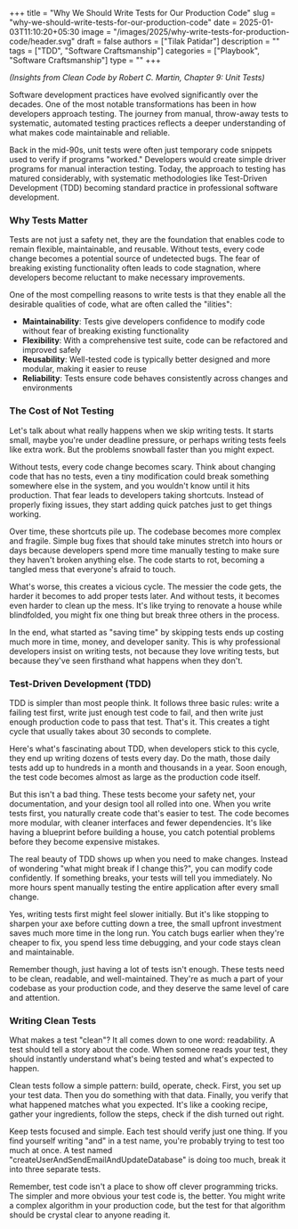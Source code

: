+++
title = "Why We Should Write Tests for Our Production Code"
slug = "why-we-should-write-tests-for-our-production-code"
date = 2025-01-03T11:10:20+05:30
image = "/images/2025/why-write-tests-for-production-code/header.svg"
draft = false
authors = ["Tilak Patidar"]
description = ""
tags = ["TDD", "Software Craftsmanship"]
categories = ["Playbook", "Software Craftsmanship"]
type = ""
+++

*(Insights from Clean Code by Robert C. Martin, Chapter 9: Unit Tests)*

Software development practices have evolved significantly over the decades. 
One of the most notable transformations has been in how developers approach testing. 
The journey from manual, throw-away tests to systematic, automated testing practices reflects a 
deeper understanding of what makes code maintainable and reliable.

Back in the mid-90s, unit tests were often just temporary code snippets used to verify if programs "worked." 
Developers would create simple driver programs for manual interaction testing. Today, the approach to 
testing has matured considerably, with systematic methodologies like Test-Driven Development (TDD) becoming 
standard practice in professional software development.

### Why Tests Matter

Tests are not just a safety net, they are the foundation that enables code to remain flexible, maintainable, 
and reusable. Without tests, every code change becomes a potential source of undetected bugs. The fear of 
breaking existing functionality often leads to code stagnation, where developers become reluctant to make 
necessary improvements.

One of the most compelling reasons to write tests is that they enable all the desirable qualities of 
code, what are often called the "ilities":

- **Maintainability**: Tests give developers confidence to modify code without fear of breaking existing functionality
- **Flexibility**: With a comprehensive test suite, code can be refactored and improved safely
- **Reusability**: Well-tested code is typically better designed and more modular, making it easier to reuse
- **Reliability**: Tests ensure code behaves consistently across changes and environments

### The Cost of Not Testing

Let's talk about what really happens when we skip writing tests. It starts small, maybe you're under 
deadline pressure, or perhaps writing tests feels like extra work. But the problems snowball faster than you 
might expect.

Without tests, every code change becomes scary. Think about changing code that has no tests, even a tiny 
modification could break something somewhere else in the system, and you wouldn't know until it hits production. 
That fear leads to developers taking shortcuts. Instead of properly fixing issues, they start adding quick 
patches just to get things working.

Over time, these shortcuts pile up. The codebase becomes more complex and fragile. Simple bug fixes that 
should take minutes stretch into hours or days because developers spend more time manually testing to make 
sure they haven't broken anything else. The code starts to rot, becoming a tangled mess that everyone's 
afraid to touch.

What's worse, this creates a vicious cycle. The messier the code gets, the harder it becomes to add proper 
tests later. And without tests, it becomes even harder to clean up the mess. It's like trying to renovate a 
house while blindfolded, you might fix one thing but break three others in the process.

In the end, what started as "saving time" by skipping tests ends up costing much more in time, money, and 
developer sanity. This is why professional developers insist on writing tests, not because they love writing 
tests, but because they've seen firsthand what happens when they don't.

### Test-Driven Development (TDD)

TDD is simpler than most people think. It follows three basic rules: write a failing test first, write just 
enough test code to fail, and then write just enough production code to pass that test. That's it. This 
creates a tight cycle that usually takes about 30 seconds to complete.

Here's what's fascinating about TDD, when developers stick to this cycle, they end up writing dozens of 
tests every day. Do the math, those daily tests add up to hundreds in a month and thousands in a year. Soon 
enough, the test code becomes almost as large as the production code itself.

But this isn't a bad thing. These tests become your safety net, your documentation, and your design tool all 
rolled into one. When you write tests first, you naturally create code that's easier to test. The code becomes 
more modular, with cleaner interfaces and fewer dependencies. It's like having a blueprint before building a 
house, you catch potential problems before they become expensive mistakes.

The real beauty of TDD shows up when you need to make changes. Instead of wondering "what might break if I 
change this?", you can modify code confidently. If something breaks, your tests will tell you immediately. 
No more hours spent manually testing the entire application after every small change.

Yes, writing tests first might feel slower initially. But it's like stopping to sharpen your axe before 
cutting down a tree, the small upfront investment saves much more time in the long run. You catch bugs 
earlier when they're cheaper to fix, you spend less time debugging, and your code stays clean and maintainable.

Remember though, just having a lot of tests isn't enough. These tests need to be clean, readable, and 
well-maintained. They're as much a part of your codebase as your production code, and they deserve the same 
level of care and attention.

### Writing Clean Tests

What makes a test "clean"? It all comes down to one word: readability. A test should tell a story about the code. 
When someone reads your test, they should instantly understand what's being tested and what's expected to 
happen.

Clean tests follow a simple pattern: build, operate, check. First, you set up your test data. Then you do 
something with that data. Finally, you verify that what happened matches what you expected. It's like a 
cooking recipe, gather your ingredients, follow the steps, check if the dish turned out right.

Keep tests focused and simple. Each test should verify just one thing. If you find yourself writing "and" 
in a test name, you're probably trying to test too much at once. A test named 
"createUserAndSendEmailAndUpdateDatabase" is doing too much, break it into three separate tests.

Remember, test code isn't a place to show off clever programming tricks. The simpler and more obvious 
your test code is, the better. You might write a complex algorithm in your production code, but the test 
for that algorithm should be crystal clear to anyone reading it.
